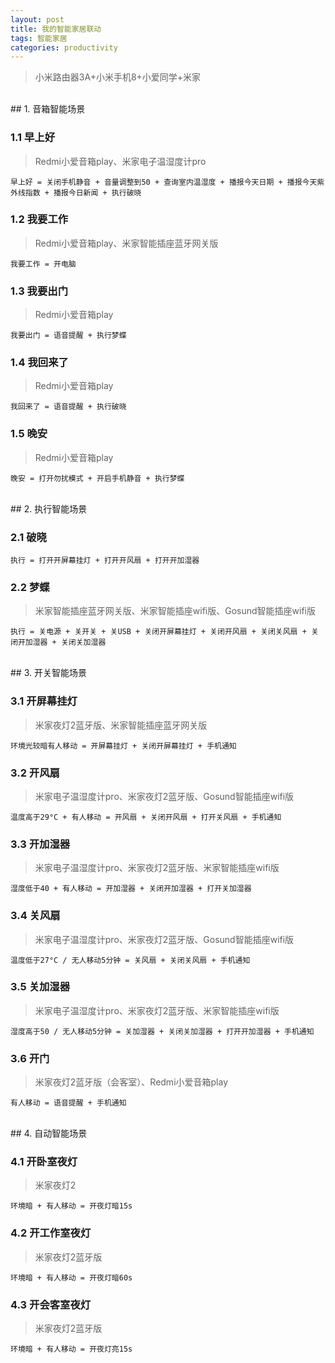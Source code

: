 ```yaml
---
layout: post
title: 我的智能家居联动
tags: 智能家居
categories: productivity
---
```

> 小米路由器3A+小米手机8+小爱同学+米家

<br/>
## 1. 音箱智能场景

### 1.1 早上好
> Redmi小爱音箱play、米家电子温湿度计pro

    早上好 = 关闭手机静音 + 音量调整到50 + 查询室内温湿度 + 播报今天日期 + 播报今天紫外线指数 + 播报今日新闻 + 执行破晓

### 1.2 我要工作
> Redmi小爱音箱play、米家智能插座蓝牙网关版

    我要工作 = 开电脑

### 1.3 我要出门
> Redmi小爱音箱play

    我要出门 = 语音提醒 + 执行梦蝶

### 1.4 我回来了
> Redmi小爱音箱play

    我回来了 = 语音提醒 + 执行破晓

### 1.5 晚安
> Redmi小爱音箱play 

    晚安 = 打开勿扰模式 + 开启手机静音 + 执行梦蝶

<br/>
## 2. 执行智能场景

### 2.1 破晓
    执行 = 打开开屏幕挂灯 + 打开开风扇 + 打开开加湿器 

### 2.2 梦蝶
> 米家智能插座蓝牙网关版、米家智能插座wifi版、Gosund智能插座wifi版

    执行 = 关电源 + 关开关 + 关USB + 关闭开屏幕挂灯 + 关闭开风扇 + 关闭关风扇 + 关闭开加湿器 + 关闭关加湿器

<br/>
## 3. 开关智能场景

### 3.1 开屏幕挂灯
> 米家夜灯2蓝牙版、米家智能插座蓝牙网关版

	环境光较暗有人移动 = 开屏幕挂灯 + 关闭开屏幕挂灯 + 手机通知

### 3.2 开风扇
> 米家电子温湿度计pro、米家夜灯2蓝牙版、Gosund智能插座wifi版

	温度高于29°C + 有人移动 = 开风扇 + 关闭开风扇 + 打开关风扇 + 手机通知

### 3.3 开加湿器
> 米家电子温湿度计pro、米家夜灯2蓝牙版、米家智能插座wifi版

	湿度低于40 + 有人移动 = 开加湿器 + 关闭开加湿器 + 打开关加湿器

### 3.4 关风扇
> 米家电子温湿度计pro、米家夜灯2蓝牙版、Gosund智能插座wifi版

	温度低于27°C / 无人移动5分钟 = 关风扇 + 关闭关风扇 + 手机通知

### 3.5 关加湿器
> 米家电子温湿度计pro、米家夜灯2蓝牙版、米家智能插座wifi版

	湿度高于50 / 无人移动5分钟 = 关加湿器 + 关闭关加湿器 + 打开开加湿器 + 手机通知

### 3.6 开门
> 米家夜灯2蓝牙版（会客室）、Redmi小爱音箱play

	有人移动 = 语音提醒 + 手机通知

<br/>
## 4. 自动智能场景

### 4.1 开卧室夜灯
> 米家夜灯2

    环境暗 + 有人移动 = 开夜灯暗15s

### 4.2 开工作室夜灯
> 米家夜灯2蓝牙版

	环境暗 + 有人移动 = 开夜灯暗60s

### 4.3 开会客室夜灯
> 米家夜灯2蓝牙版

	环境暗 + 有人移动 = 开夜灯亮15s